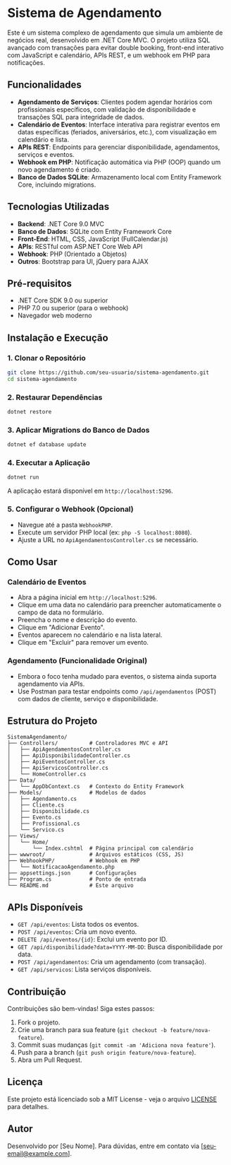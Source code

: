 # Sistema de Agendamento

Este é um sistema complexo de agendamento que simula um ambiente de negócios real, desenvolvido em .NET Core MVC. O projeto utiliza SQL avançado com transações para evitar double booking, front-end interativo com JavaScript e calendário, APIs REST, e um webhook em PHP para notificações.

## Funcionalidades

- **Agendamento de Serviços**: Clientes podem agendar horários com profissionais específicos, com validação de disponibilidade e transações SQL para integridade de dados.
- **Calendário de Eventos**: Interface interativa para registrar eventos em datas específicas (feriados, aniversários, etc.), com visualização em calendário e lista.
- **APIs REST**: Endpoints para gerenciar disponibilidade, agendamentos, serviços e eventos.
- **Webhook em PHP**: Notificação automática via PHP (OOP) quando um novo agendamento é criado.
- **Banco de Dados SQLite**: Armazenamento local com Entity Framework Core, incluindo migrations.

## Tecnologias Utilizadas

- **Backend**: .NET Core 9.0 MVC
- **Banco de Dados**: SQLite com Entity Framework Core
- **Front-End**: HTML, CSS, JavaScript (FullCalendar.js)
- **APIs**: RESTful com ASP.NET Core Web API
- **Webhook**: PHP (Orientado a Objetos)
- **Outros**: Bootstrap para UI, jQuery para AJAX

## Pré-requisitos

- .NET Core SDK 9.0 ou superior
- PHP 7.0 ou superior (para o webhook)
- Navegador web moderno

## Instalação e Execução

### 1. Clonar o Repositório
```bash
git clone https://github.com/seu-usuario/sistema-agendamento.git
cd sistema-agendamento
```

### 2. Restaurar Dependências
```bash
dotnet restore
```

### 3. Aplicar Migrations do Banco de Dados
```bash
dotnet ef database update
```

### 4. Executar a Aplicação
```bash
dotnet run
```
A aplicação estará disponível em `http://localhost:5296`.

### 5. Configurar o Webhook (Opcional)
- Navegue até a pasta `WebhookPHP`.
- Execute um servidor PHP local (ex: `php -S localhost:8080`).
- Ajuste a URL no `ApiAgendamentosController.cs` se necessário.

## Como Usar

### Calendário de Eventos
- Abra a página inicial em `http://localhost:5296`.
- Clique em uma data no calendário para preencher automaticamente o campo de data no formulário.
- Preencha o nome e descrição do evento.
- Clique em "Adicionar Evento".
- Eventos aparecem no calendário e na lista lateral.
- Clique em "Excluir" para remover um evento.

### Agendamento (Funcionalidade Original)
- Embora o foco tenha mudado para eventos, o sistema ainda suporta agendamento via APIs.
- Use Postman para testar endpoints como `/api/agendamentos` (POST) com dados de cliente, serviço e disponibilidade.

## Estrutura do Projeto

```
SistemaAgendamento/
├── Controllers/          # Controladores MVC e API
│   ├── ApiAgendamentosController.cs
│   ├── ApiDisponibilidadeController.cs
│   ├── ApiEventosController.cs
│   ├── ApiServicosController.cs
│   └── HomeController.cs
├── Data/
│   └── AppDbContext.cs   # Contexto do Entity Framework
├── Models/               # Modelos de dados
│   ├── Agendamento.cs
│   ├── Cliente.cs
│   ├── Disponibilidade.cs
│   ├── Evento.cs
│   ├── Profissional.cs
│   └── Servico.cs
├── Views/
│   └── Home/
│       └── Index.cshtml  # Página principal com calendário
├── wwwroot/              # Arquivos estáticos (CSS, JS)
├── WebhookPHP/           # Webhook em PHP
│   └── NotificacaoAgendamento.php
├── appsettings.json      # Configurações
├── Program.cs            # Ponto de entrada
└── README.md             # Este arquivo
```

## APIs Disponíveis

- `GET /api/eventos`: Lista todos os eventos.
- `POST /api/eventos`: Cria um novo evento.
- `DELETE /api/eventos/{id}`: Exclui um evento por ID.
- `GET /api/disponibilidade?data=YYYY-MM-DD`: Busca disponibilidade por data.
- `POST /api/agendamentos`: Cria um agendamento (com transação).
- `GET /api/servicos`: Lista serviços disponíveis.

## Contribuição

Contribuições são bem-vindas! Siga estes passos:

1. Fork o projeto.
2. Crie uma branch para sua feature (`git checkout -b feature/nova-feature`).
3. Commit suas mudanças (`git commit -am 'Adiciona nova feature'`).
4. Push para a branch (`git push origin feature/nova-feature`).
5. Abra um Pull Request.

## Licença

Este projeto está licenciado sob a MIT License - veja o arquivo [LICENSE](LICENSE) para detalhes.

## Autor

Desenvolvido por [Seu Nome]. Para dúvidas, entre em contato via [seu-email@example.com].
